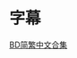# 字幕

[BD简繁中文合集](https://github.com/Nekomoekissaten-SUB/Nekomoekissaten-Storage/releases/download/subtitles_pkg/Liz-bluebird_BD_zho.7z)
